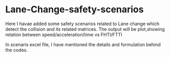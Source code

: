 # Lane-Change-safety-scenarios

Here I havae added some safety scenarios related to Lane change which detect the collision and its related matrices.
The output will be plot,showing relation between speed/acceleration/time vs FHTI/FTTI

In scenaris excel file, I have mentioned the details and formulation behind the codes.
